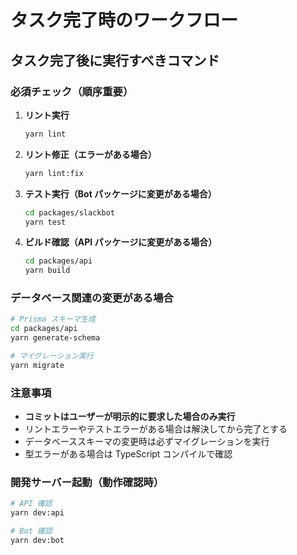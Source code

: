# タスク完了時のワークフロー

## タスク完了後に実行すべきコマンド

### 必須チェック（順序重要）
1. **リント実行**
   ```bash
   yarn lint
   ```

2. **リント修正（エラーがある場合）**
   ```bash
   yarn lint:fix
   ```

3. **テスト実行（Bot パッケージに変更がある場合）**
   ```bash
   cd packages/slackbot
   yarn test
   ```

4. **ビルド確認（API パッケージに変更がある場合）**
   ```bash
   cd packages/api
   yarn build
   ```

### データベース関連の変更がある場合
```bash
# Prisma スキーマ生成
cd packages/api
yarn generate-schema

# マイグレーション実行
yarn migrate
```

### 注意事項
- **コミットはユーザーが明示的に要求した場合のみ実行**
- リントエラーやテストエラーがある場合は解決してから完了とする
- データベーススキーマの変更時は必ずマイグレーションを実行
- 型エラーがある場合は TypeScript コンパイルで確認

### 開発サーバー起動（動作確認時）
```bash
# API 確認
yarn dev:api

# Bot 確認  
yarn dev:bot
```